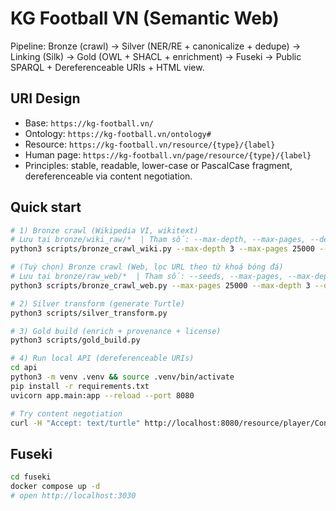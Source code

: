 # KG Football VN (Semantic Web)

Pipeline: Bronze (crawl) → Silver (NER/RE + canonicalize + dedupe) → Linking (Silk) → Gold (OWL + SHACL + enrichment) → Fuseki → Public SPARQL + Dereferenceable URIs + HTML view.

## URI Design
- Base: `https://kg-football.vn/`
- Ontology: `https://kg-football.vn/ontology#`
- Resource: `https://kg-football.vn/resource/{type}/{label}`
- Human page: `https://kg-football.vn/page/resource/{type}/{label}`
- Principles: stable, readable, lower-case or PascalCase fragment, dereferenceable via content negotiation.

## Quick start
```bash
# 1) Bronze crawl (Wikipedia VI, wikitext)
# Lưu tại bronze/wiki_raw/*  | Tham số: --max-depth, --max-pages, --delay, --batch-size
python3 scripts/bronze_crawl_wiki.py --max-depth 3 --max-pages 25000 --delay 0.1 --batch-size 20

# (Tuỳ chọn) Bronze crawl (Web, lọc URL theo từ khoá bóng đá)
# Lưu tại bronze/raw_web/*  | Tham số: --seeds, --max-pages, --max-depth, --delay
python3 scripts/bronze_crawl_web.py --max-pages 25000 --max-depth 3 --delay 0.01

# 2) Silver transform (generate Turtle)
python3 scripts/silver_transform.py

# 3) Gold build (enrich + provenance + license)
python3 scripts/gold_build.py

# 4) Run local API (dereferenceable URIs)
cd api
python3 -m venv .venv && source .venv/bin/activate
pip install -r requirements.txt
uvicorn app.main:app --reload --port 8080

# Try content negotiation
curl -H "Accept: text/turtle" http://localhost:8080/resource/player/Cong_Ph%C6%B0%E1%BB%A3ng
```

## Fuseki
```bash
cd fuseki
docker compose up -d
# open http://localhost:3030
```
